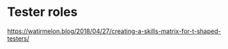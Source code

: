 # Tester roles

<https://watirmelon.blog/2018/04/27/creating-a-skills-matrix-for-t-shaped-testers/>
